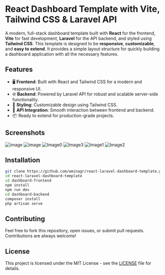 # React Dashboard Template with Vite, Tailwind CSS & Laravel API

A modern, full-stack dashboard template built with **React** for the frontend,  **Vite** for fast development, **Laravel** for the API backend, and styled using **Tailwind CSS**. 
This template is designed to be **responsive**, **customizable**, and **easy to extend**. It provides a simple layout structure for quickly building a dashboard application with all the necessary features.

## Features

- 🖥️ **Frontend**: Built with React and Tailwind CSS for a modern and responsive UI.
- 🌐 **Backend**: Powered by Laravel API for robust and scalable server-side functionality.
- 🎨 **Styling**: Customizable design using Tailwind CSS.
- 🔗 **API Integration**: Smooth interaction between frontend and backend.
- 📦 Ready to extend for production-grade projects.

## Screenshots
 ![image](https://github.com/user-attachments/assets/f41f2f60-8957-45b1-b29e-95f528ef9099)
 ![image](https://github.com/user-attachments/assets/481f175a-cd1e-4d72-b9ab-8b1b26a66df4)
 ![Image0](https://github.com/user-attachments/assets/cfc74563-22cc-415f-b684-c0d5e9bc7ec1)
 ![Image3](https://github.com/user-attachments/assets/3c964f23-f3f3-4a69-9c15-d3bcb9899ea2)
 ![Image1](https://github.com/user-attachments/assets/b2b83aff-f3ad-40b2-9fff-3701459ce839)
 ![Image2](https://github.com/user-attachments/assets/faa40401-73fe-40af-9980-e4e848ec9db7)



## Installation

```bash
git clone https://github.com/aminagr/react-laravel-dashboard-template.git 
cd react-laravel-dashboard-template
cd dashboard-frontend
npm install
npm run dev
cd dashboard-backend
composer install
php artisan serve
``` 
## Contributing

Feel free to fork this repository, open issues, or submit pull requests. Contributions are always welcome!

## License

This project is licensed under the MIT License - see the [LICENSE](LICENSE) file for details.
